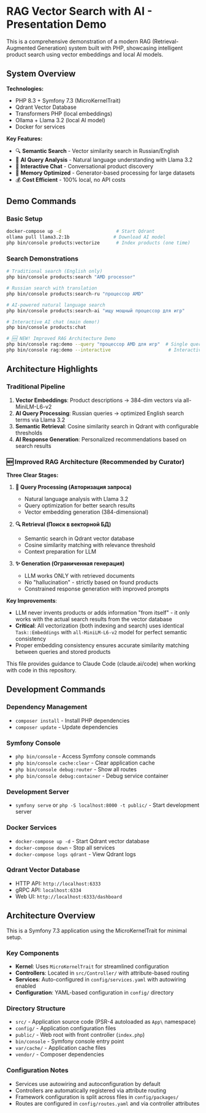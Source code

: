 # RAG Vector Search with AI - Presentation Demo

This is a comprehensive demonstration of a modern RAG (Retrieval-Augmented Generation) system built with PHP, showcasing intelligent product search using vector embeddings and local AI models.

## System Overview

**Technologies:**
- PHP 8.3 + Symfony 7.3 (MicroKernelTrait)
- Qdrant Vector Database
- Transformers PHP (local embeddings)
- Ollama + Llama 3.2 (local AI model)
- Docker for services

**Key Features:**
- 🔍 **Semantic Search** - Vector similarity search in Russian/English
- 🤖 **AI Query Analysis** - Natural language understanding with Llama 3.2
- 💬 **Interactive Chat** - Conversational product discovery
- 🚀 **Memory Optimized** - Generator-based processing for large datasets
- 💰 **Cost Efficient** - 100% local, no API costs

## Demo Commands

### Basic Setup
```bash
docker-compose up -d                    # Start Qdrant
ollama pull llama3.2:1b                # Download AI model  
php bin/console products:vectorize      # Index products (one time)
```

### Search Demonstrations  
```bash
# Traditional search (English only)
php bin/console products:search "AMD processor"

# Russian search with translation
php bin/console products:search-ru "процессор AMD"

# AI-powered natural language search
php bin/console products:search-ai "ищу мощный процессор для игр"

# Interactive AI chat (main demo!)
php bin/console products:chat

# 🆕 NEW! Improved RAG Architecture Demo
php bin/console rag:demo --query "процессор AMD для игр"  # Single query with detailed steps
php bin/console rag:demo --interactive                     # Interactive RAG chat
```

## Architecture Highlights

### Traditional Pipeline
1. **Vector Embeddings**: Product descriptions → 384-dim vectors via all-MiniLM-L6-v2
2. **AI Query Processing**: Russian queries → optimized English search terms via Llama 3.2  
3. **Semantic Retrieval**: Cosine similarity search in Qdrant with configurable thresholds
4. **AI Response Generation**: Personalized recommendations based on search results

### 🆕 Improved RAG Architecture (Recommended by Curator)
**Three Clear Stages:**

1. **📝 Query Processing (Авторизация запроса)**
   - Natural language analysis with Llama 3.2
   - Query optimization for better search results  
   - Vector embedding generation (384-dimensional)

2. **🔍 Retrieval (Поиск в векторной БД)**
   - Semantic search in Qdrant vector database
   - Cosine similarity matching with relevance threshold
   - Context preparation for LLM

3. **✨ Generation (Ограниченная генерация)**
   - LLM works ONLY with retrieved documents
   - No "hallucination" - strictly based on found products
   - Constrained response generation with improved prompts

**Key Improvements**: 
- LLM never invents products or adds information "from itself" - it only works with the actual search results from the vector database
- **Critical**: All vectorization (both indexing and search) uses identical `Task::Embeddings` with `all-MiniLM-L6-v2` model for perfect semantic consistency
- Proper embedding consistency ensures accurate similarity matching between queries and stored products

This file provides guidance to Claude Code (claude.ai/code) when working with code in this repository.

## Development Commands

### Dependency Management
- `composer install` - Install PHP dependencies
- `composer update` - Update dependencies

### Symfony Console
- `php bin/console` - Access Symfony console commands
- `php bin/console cache:clear` - Clear application cache
- `php bin/console debug:router` - Show all routes
- `php bin/console debug:container` - Debug service container

### Development Server
- `symfony serve` or `php -S localhost:8000 -t public/` - Start development server

### Docker Services
- `docker-compose up -d` - Start Qdrant vector database
- `docker-compose down` - Stop all services
- `docker-compose logs qdrant` - View Qdrant logs

### Qdrant Vector Database
- HTTP API: `http://localhost:6333`
- gRPC API: `localhost:6334`
- Web UI: `http://localhost:6333/dashboard`

## Architecture Overview

This is a Symfony 7.3 application using the MicroKernelTrait for minimal setup.

### Key Components
- **Kernel**: Uses `MicroKernelTrait` for streamlined configuration
- **Controllers**: Located in `src/Controller/` with attribute-based routing
- **Services**: Auto-configured in `config/services.yaml` with autowiring enabled
- **Configuration**: YAML-based configuration in `config/` directory

### Directory Structure
- `src/` - Application source code (PSR-4 autoloaded as `App\` namespace)
- `config/` - Application configuration files
- `public/` - Web root with front controller (`index.php`)
- `bin/console` - Symfony console entry point
- `var/cache/` - Application cache files
- `vendor/` - Composer dependencies

### Configuration Notes
- Services use autowiring and autoconfiguration by default
- Controllers are automatically registered via attribute routing
- Framework configuration is split across files in `config/packages/`
- Routes are configured in `config/routes.yaml` and via controller attributes